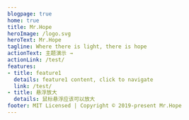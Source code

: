```yaml
---
blogpage: true
home: true
title: Mr.Hope
heroImage: /logo.svg
heroText: Mr.Hope
tagline: Where there is light, there is hope
actionText: 主题演示 →
actionLink: /test/
features:
- title: feature1
  details: feature1 content, click to navigate
  link: /test/
- title: 悬浮放大
  details: 鼠标悬浮应该可以放大
footer: MIT Licensed | Copyright © 2019-present Mr.Hope
---
```

